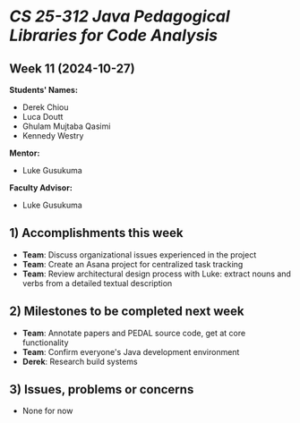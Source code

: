 # *CS 25-312 Java Pedagogical Libraries for Code Analysis*

## Week 11 (2024-10-27)

**Students' Names:**
* Derek Chiou
* Luca Doutt
* Ghulam Mujtaba Qasimi
* Kennedy Westry

**Mentor:**
* Luke Gusukuma

**Faculty Advisor:**
* Luke Gusukuma

## 1) Accomplishments this week ##
* **Team**: Discuss organizational issues experienced in the project
* **Team**: Create an Asana project for centralized task tracking
* **Team**: Review architectural design process with Luke: extract nouns and verbs from a detailed textual description

## 2) Milestones to be completed next week ##
* **Team**: Annotate papers and PEDAL source code, get at core functionality
* **Team**: Confirm everyone's Java development environment
* **Derek**: Research build systems

## 3) Issues, problems or concerns ##
* None for now

